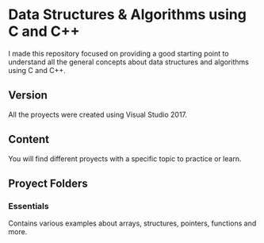 # Data Structures & Algorithms using C and C++

I made this repository focused on providing a good starting point to understand all 
the general concepts about data structures and algorithms using C and C++.

## Version
All the proyects were created using Visual Studio 2017.

## Content
You will find different proyects with a specific topic to practice or learn.

## Proyect Folders

### Essentials
Contains various examples about arrays, structures, pointers, functions and more.